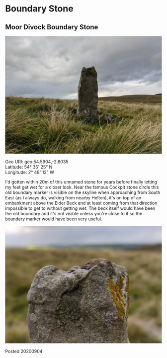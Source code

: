 # Boundary Stone

## Moor Divock Boundary Stone

![boundary_marker_1](images/boundary_marker_1.jpg)

Geo URI: geo:54.5904,-2.8035  
Latitude: 54° 35' 25" N  
Longitude: 2° 48' 12" W  

I'd gotten within 20m of this unnamed stone for years before finally letting my feet get wet for a closer look. Near the famous Cockpit stone circle this old boundary marker is visible on the skyline when approaching from South East (as I always do, walking from nearby Helton), it's on top of an embankment above the Elder Beck and at least coming from that direction impossible to get to without getting wet. The beck itself would have been the old boundary and it's not visible unless you're close to it so the boundary marker would have been very useful.

![boundary_marker_2](images/boundary_marker_2.jpg)

Posted 20200904